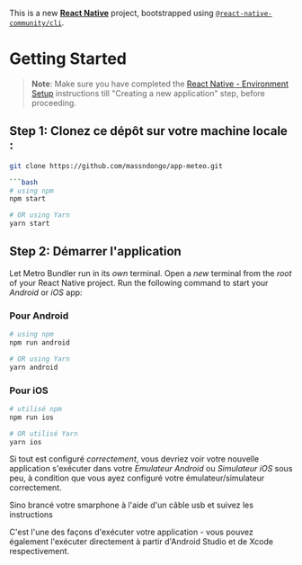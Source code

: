 This is a new [**React Native**](https://reactnative.dev) project, bootstrapped using [`@react-native-community/cli`](https://github.com/react-native-community/cli).

# Getting Started

>**Note**: Make sure you have completed the [React Native - Environment Setup](https://reactnative.dev/docs/environment-setup) instructions till "Creating a new application" step, before proceeding.

## Step 1: Clonez ce dépôt sur votre machine locale :

```bash
git clone https://github.com/massndongo/app-meteo.git

```bash
# using npm
npm start

# OR using Yarn
yarn start
```

## Step 2: Démarrer l'application

Let Metro Bundler run in its _own_ terminal. Open a _new_ terminal from the _root_ of your React Native project. Run the following command to start your _Android_ or _iOS_ app:

### Pour Android

```bash
# using npm
npm run android

# OR using Yarn
yarn android
```

### Pour iOS

```bash
# utilisé npm
npm run ios

# OR utilisé Yarn
yarn ios
```

Si tout est configuré _correctement_, vous devriez voir votre nouvelle application s'exécuter dans votre _Emulateur Android_ ou _Simulateur iOS_ sous peu, à condition que vous ayez configuré votre émulateur/simulateur correctement.

Sino brancé votre smarphone à l'aide d'un câble usb et suivez les instructions

C'est l'une des façons d'exécuter votre application - vous pouvez également l'exécuter directement à partir d'Android Studio et de Xcode respectivement.


